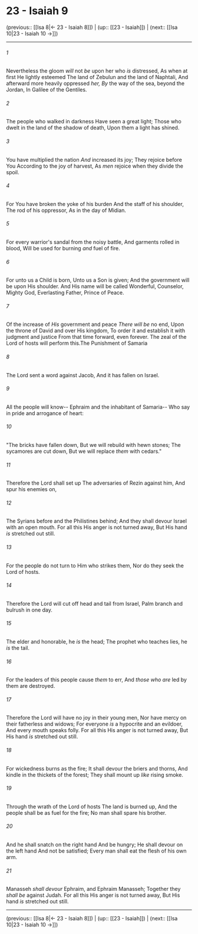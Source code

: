 # 23 - Isaiah 9

(previous:: [[Isa 8|← 23 - Isaiah 8]]) | (up:: [[23 - Isaiah]]) | (next:: [[Isa 10|23 - Isaiah 10 →]])

***


###### 1 
Nevertheless the gloom _will_ not _be_ upon her who _is_ distressed, As when at first He lightly esteemed The land of Zebulun and the land of Naphtali, And afterward more heavily oppressed _her,_ _By_ the way of the sea, beyond the Jordan, In Galilee of the Gentiles. 

###### 2 
The people who walked in darkness Have seen a great light; Those who dwelt in the land of the shadow of death, Upon them a light has shined. 

###### 3 
You have multiplied the nation _And_ increased its joy; They rejoice before You According to the joy of harvest, As _men_ rejoice when they divide the spoil. 

###### 4 
For You have broken the yoke of his burden And the staff of his shoulder, The rod of his oppressor, As in the day of Midian. 

###### 5 
For every warrior's sandal from the noisy battle, And garments rolled in blood, Will be used for burning _and_ fuel of fire. 

###### 6 
For unto us a Child is born, Unto us a Son is given; And the government will be upon His shoulder. And His name will be called Wonderful, Counselor, Mighty God, Everlasting Father, Prince of Peace. 

###### 7 
Of the increase of _His_ government and peace _There will be_ no end, Upon the throne of David and over His kingdom, To order it and establish it with judgment and justice From that time forward, even forever. The zeal of the Lord of hosts will perform this.The Punishment of Samaria 

###### 8 
The Lord sent a word against Jacob, And it has fallen on Israel. 

###### 9 
All the people will know-- Ephraim and the inhabitant of Samaria-- Who say in pride and arrogance of heart: 

###### 10 
"The bricks have fallen down, But we will rebuild with hewn stones; The sycamores are cut down, But we will replace _them_ with cedars." 

###### 11 
Therefore the Lord shall set up The adversaries of Rezin against him, And spur his enemies on, 

###### 12 
The Syrians before and the Philistines behind; And they shall devour Israel with an open mouth. For all this His anger is not turned away, But His hand _is_ stretched out still. 

###### 13 
For the people do not turn to Him who strikes them, Nor do they seek the Lord of hosts. 

###### 14 
Therefore the Lord will cut off head and tail from Israel, Palm branch and bulrush in one day. 

###### 15 
The elder and honorable, he _is_ the head; The prophet who teaches lies, he _is_ the tail. 

###### 16 
For the leaders of this people cause _them_ to err, And _those who are_ led by them are destroyed. 

###### 17 
Therefore the Lord will have no joy in their young men, Nor have mercy on their fatherless and widows; For everyone _is_ a hypocrite and an evildoer, And every mouth speaks folly. For all this His anger is not turned away, But His hand _is_ stretched out still. 

###### 18 
For wickedness burns as the fire; It shall devour the briers and thorns, And kindle in the thickets of the forest; They shall mount up _like_ rising smoke. 

###### 19 
Through the wrath of the Lord of hosts The land is burned up, And the people shall be as fuel for the fire; No man shall spare his brother. 

###### 20 
And he shall snatch on the right hand And be hungry; He shall devour on the left hand And not be satisfied; Every man shall eat the flesh of his own arm. 

###### 21 
Manasseh _shall devour_ Ephraim, and Ephraim Manasseh; Together they _shall be_ against Judah. For all this His anger is not turned away, But His hand _is_ stretched out still.

***

(previous:: [[Isa 8|← 23 - Isaiah 8]]) | (up:: [[23 - Isaiah]]) | (next:: [[Isa 10|23 - Isaiah 10 →]])
